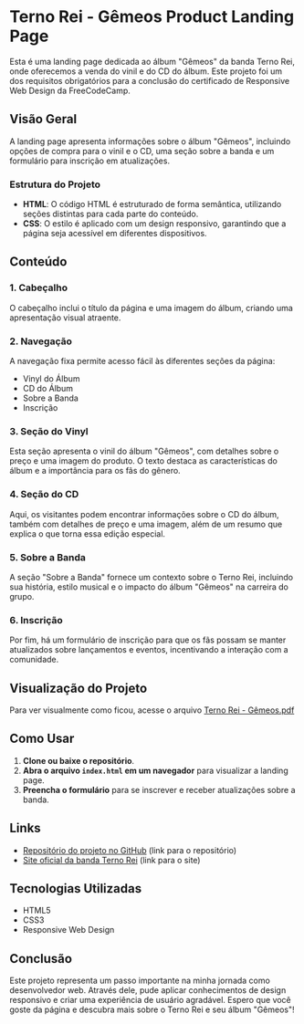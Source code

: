 # Terno Rei - Gêmeos Product Landing Page

Esta é uma landing page dedicada ao álbum "Gêmeos" da banda Terno Rei, onde oferecemos a venda do vinil e do CD do álbum. Este projeto foi um dos requisitos obrigatórios para a conclusão do certificado de Responsive Web Design da FreeCodeCamp.

## Visão Geral

A landing page apresenta informações sobre o álbum "Gêmeos", incluindo opções de compra para o vinil e o CD, uma seção sobre a banda e um formulário para inscrição em atualizações.

### Estrutura do Projeto

- **HTML**: O código HTML é estruturado de forma semântica, utilizando seções distintas para cada parte do conteúdo.
- **CSS**: O estilo é aplicado com um design responsivo, garantindo que a página seja acessível em diferentes dispositivos.

## Conteúdo

### 1. Cabeçalho

O cabeçalho inclui o título da página e uma imagem do álbum, criando uma apresentação visual atraente.

### 2. Navegação

A navegação fixa permite acesso fácil às diferentes seções da página:

- Vinyl do Álbum
- CD do Álbum
- Sobre a Banda
- Inscrição

### 3. Seção do Vinyl

Esta seção apresenta o vinil do álbum "Gêmeos", com detalhes sobre o preço e uma imagem do produto. O texto destaca as características do álbum e a importância para os fãs do gênero.

### 4. Seção do CD

Aqui, os visitantes podem encontrar informações sobre o CD do álbum, também com detalhes de preço e uma imagem, além de um resumo que explica o que torna essa edição especial.

### 5. Sobre a Banda

A seção "Sobre a Banda" fornece um contexto sobre o Terno Rei, incluindo sua história, estilo musical e o impacto do álbum "Gêmeos" na carreira do grupo.

### 6. Inscrição

Por fim, há um formulário de inscrição para que os fãs possam se manter atualizados sobre lançamentos e eventos, incentivando a interação com a comunidade.

## Visualização do Projeto

Para ver visualmente como ficou, acesse o arquivo [Terno Rei - Gêmeos.pdf](https://github.com/GHERARDI-JOAO/ProjectsHTMLCSS/blob/main/ProductLandingPage/TERNO%20REI-%20G%C3%8AMEOSS.pdf) 

## Como Usar

1. **Clone ou baixe o repositório**.
2. **Abra o arquivo `index.html` em um navegador** para visualizar a landing page.
3. **Preencha o formulário** para se inscrever e receber atualizações sobre a banda.

## Links

- [Repositório do projeto no GitHub](#) (link para o repositório)
- [Site oficial da banda Terno Rei](https://ternorei.com) (link para o site)

## Tecnologias Utilizadas

- HTML5
- CSS3
- Responsive Web Design

## Conclusão

Este projeto representa um passo importante na minha jornada como desenvolvedor web. Através dele, pude aplicar conhecimentos de design responsivo e criar uma experiência de usuário agradável. Espero que você goste da página e descubra mais sobre o Terno Rei e seu álbum "Gêmeos"!
